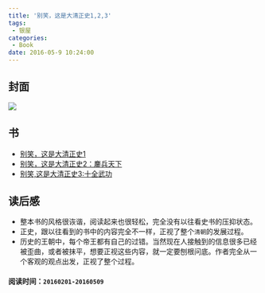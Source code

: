 ```yaml
---
title: '别笑，这是大清正史1,2,3'
tags:
 - 银屋
categories:
 - Book
date: 2016-05-9 10:24:00
---
```


## 封面

<img src="https://images-cn.ssl-images-amazon.com/images/I/51YRyQX71rL._SX447_BO1,204,203,200_.jpg" />

<!--more-->



## 书

* [别笑，这是大清正史1](https://www.amazon.cn/%E5%88%AB%E7%AC%91-%E8%BF%99%E6%98%AF%E5%A4%A7%E6%B8%85%E6%AD%A3%E5%8F%B21-%E9%9B%BE%E6%BB%A1%E6%8B%A6%E6%B1%9F/dp/B00INIUC4A/ref=sr_1_2?s=books&ie=UTF8&qid=1462760516&sr=1-2&keywords=%E5%88%AB%E7%AC%91%2C%E8%BF%99%E6%98%AF%E5%A4%A7%E6%B8%85%E6%AD%A3%E5%8F%B2)
* [别笑，这是大清正史2：鏖兵天下](https://www.amazon.cn/%E5%88%AB%E7%AC%91-%E8%BF%99%E6%98%AF%E5%A4%A7%E6%B8%85%E6%AD%A3%E5%8F%B22-%E9%8F%96%E5%85%B5%E5%A4%A9%E4%B8%8B-%E9%9B%BE%E6%BB%A1%E6%8B%A6%E6%B1%9F/dp/B00AT71KSK/ref=sr_1_4?s=books&ie=UTF8&qid=1462760516&sr=1-4&keywords=%E5%88%AB%E7%AC%91%2C%E8%BF%99%E6%98%AF%E5%A4%A7%E6%B8%85%E6%AD%A3%E5%8F%B2)
* [别笑,这是大清正史3:十全武功](https://www.amazon.cn/%E5%88%AB%E7%AC%91-%E8%BF%99%E6%98%AF%E5%A4%A7%E6%B8%85%E6%AD%A3%E5%8F%B23-%E5%8D%81%E5%85%A8%E6%AD%A6%E5%8A%9F-%E9%9B%BE%E6%BB%A1%E6%8B%A6%E6%B1%9F/dp/B007NAHXGY/ref=sr_1_3?s=books&ie=UTF8&qid=1462760516&sr=1-3&keywords=%E5%88%AB%E7%AC%91%2C%E8%BF%99%E6%98%AF%E5%A4%A7%E6%B8%85%E6%AD%A3%E5%8F%B2)

## 读后感

* 整本书的风格很诙谐，阅读起来也很轻松，完全没有以往看史书的压抑状态。
* 正史，跟以往看到的书中的内容完全不一样，正视了整个`清朝`的发展过程。
* 历史的王朝中，每个帝王都有自己的过错。当然现在人接触到的信息很多已经被歪曲，或者被抹平，想要正视这些内容，就一定要刨根问底。作者完全从一个客观的观点出发，正视了整个过程。

#### 阅读时间：`20160201-20160509`
